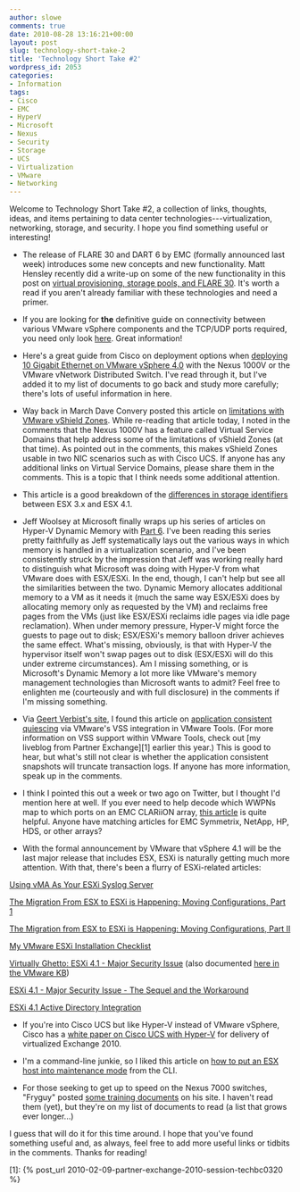 ```yaml
---
author: slowe
comments: true
date: 2010-08-28 13:16:21+00:00
layout: post
slug: technology-short-take-2
title: 'Technology Short Take #2'
wordpress_id: 2053
categories:
- Information
tags:
- Cisco
- EMC
- HyperV
- Microsoft
- Nexus
- Security
- Storage
- UCS
- Virtualization
- VMware
- Networking
---
```


Welcome to Technology Short Take #2, a collection of links, thoughts, ideas, and items pertaining to data center technologies---virtualization, networking, storage, and security. I hope you find something useful or interesting!

* The release of FLARE 30 and DART 6 by EMC (formally announced last week) introduces some new concepts and new functionality. Matt Hensley recently did a write-up on some of the new functionality in this post on [virtual provisioning, storage pools, and FLARE 30](http://matthensley.wordpress.com/2010/08/23/virtual-provisioning-storage-pools-and-flare-30/). It's worth a read if you aren't already familiar with these technologies and need a primer.

* If you are looking for **the** definitive guide on connectivity between various VMware vSphere components and the TCP/UDP ports required, you need only look [here](http://www.vreference.com/2010/08/03/latest-firewall-diagram/). Great information!

* Here's a great guide from Cisco on deployment options when [deploying 10 Gigabit Ethernet on VMware vSphere 4.0](http://www.cisco.com/en/US/prod/collateral/switches/ps9441/ps9902/white_paper_c07-607716.html) with the Nexus 1000V or the VMware vNetwork Distributed Switch. I've read through it, but I've added it to my list of documents to go back and study more carefully; there's lots of useful information in here.

* Way back in March Dave Convery posted this article on [limitations with VMware vShield Zones](http://www.dailyhypervisor.com/2010/03/12/vshield-zones-some-serious-gotchas/). While re-reading that article today, I noted in the comments that the Nexus 1000V has a feature called Virtual Service Domains that help address some of the limitations of vShield Zones (at that time). As pointed out in the comments, this makes vShield Zones usable in two NIC scenarios such as with Cisco UCS. If anyone has any additional links on Virtual Service Domains, please share them in the comments. This is a topic that I think needs some additional attention.

* This article is a good breakdown of the [differences in storage identifiers](http://geeksilver.wordpress.com/2010/08/09/vmware-vsphere-4-1-vs-esx-3-x-storage-identifier-understanding/) between ESX 3.x and ESX 4.1.

* Jeff Woolsey at Microsoft finally wraps up his series of articles on Hyper-V Dynamic Memory with [Part 6](http://blogs.technet.com/b/virtualization/archive/2010/07/12/dynamic-memory-coming-to-hyper-v-part-6.aspx). I've been reading this series pretty faithfully as Jeff systematically lays out the various ways in which memory is handled in a virtualization scenario, and I've been consistently struck by the impression that Jeff was working really hard to distinguish what Microsoft was doing with Hyper-V from what VMware does with ESX/ESXi. In the end, though, I can't help but see all the similarities between the two. Dynamic Memory allocates additional memory to a VM as it needs it (much the same way ESX/ESXi does by allocating memory only as requested by the VM) and reclaims free pages from the VMs (just like ESX/ESXi reclaims idle pages via idle page reclamation). When under memory pressure, Hyper-V might force the guests to page out to disk; ESX/ESXi's memory balloon driver achieves the same effect. What's missing, obviously, is that with Hyper-V the hypervisor itself won't swap pages out to disk (ESX/ESXi will do this under extreme circumstances). Am I missing something, or is Microsoft's Dynamic Memory a lot more like VMware's memory management technologies than Microsoft wants to admit? Feel free to enlighten me (courteously and with full disclosure) in the comments if I'm missing something.

* Via [Geert Verbist's site](http://virtual.bist.be/?p=175), I found this article on [application consistent quiescing](http://vknowledge.wordpress.com/2010/08/18/application-consistent-quiescing-and-vdr/) via VMware's VSS integration in VMware Tools. (For more information on VSS support within VMware Tools, check out [my liveblog from Partner Exchange][1] earlier this year.) This is good to hear, but what's still not clear is whether the application consistent snapshots will truncate transaction logs. If anyone has more information, speak up in the comments.

* I think I pointed this out a week or two ago on Twitter, but I thought I'd mention here at well. If you ever need to help decode which WWPNs map to which ports on an EMC CLARiiON array, [this article](http://clariionblogs.blogspot.com/2007/11/storage-processor-ports-wwns.html) is quite helpful. Anyone have matching articles for EMC Symmetrix, NetApp, HP, HDS, or other arrays?

* With the formal announcement by VMware that vSphere 4.1 will be the last major release that includes ESX, ESXi is naturally getting much more attention. With that, there's been a flurry of ESXi-related articles:  

[Using vMA As Your ESXi Syslog Server](http://www.simonlong.co.uk/blog/2010/05/28/using-vma-as-your-esxi-syslog-server/)  

[The Migration From ESX to ESXi is Happening: Moving Configurations, Part 1](http://www.kendrickcoleman.com/index.php?/Tech-Blog/the-migration-from-esx-to-esxi-is-happening-moving-configurations.html)  

[The Migration from ESX to ESXi is Happening: Moving Configurations, Part II](http://www.kendrickcoleman.com/index.php?/Tech-Blog/the-migration-from-esx-to-esxi-is-happening-moving-configurations-part-ii.html)  

[My VMware ESXi Installation Checklist](http://kuparinen.org/martti/comp/vmware/esxichecklist.html)  

[Virtually Ghetto: ESXi 4.1 - Major Security Issue](http://www.virtuallyghetto.com/2010/07/esxi-41-major-security-issue.html) (also documented [here in the VMware KB](http://kb.vmware.com/selfservice/microsites/search.do?language=en_US&cmd=displayKC&externalId=1024500))  

[ESXi 4.1 - Major Security Issue - The Sequel and the Workaround](http://deinoscloud.wordpress.com/2010/07/18/esxi-4-1-major-security-issue-the-sequel-and-the-workaround/)  

[ESXi 4.1 Active Directory Integration](http://technodrone.blogspot.com/2010/07/esxi-41-active-directory-integration.html)

* If you're into Cisco UCS but like Hyper-V instead of VMware vSphere, Cisco has a [white paper on Cisco UCS with Hyper-V](http://www.cisco.com/en/US/docs/solutions/Enterprise/Data_Center/App_Networking/hypervexchange.html#wp274268) for delivery of virtualized Exchange 2010.

* I'm a command-line junkie, so I liked this article on [how to put an ESX host into maintenance mode](http://www.technicaljourney.com/2010/05/place-an-esx-host-into-maintenance-mode-using-the-command-line/) from the CLI.

* For those seeking to get up to speed on the Nexus 7000 switches, "Fryguy" posted [some training documents](http://fryguypa.wordpress.com/2010/07/05/nexus-7000-training-documentation/) on his site. I haven't read them (yet), but they're on my list of documents to read (a list that grows ever longer...)

I guess that will do it for this time around. I hope that you've found something useful and, as always, feel free to add more useful links or tidbits in the comments. Thanks for reading!

[1]: {% post_url 2010-02-09-partner-exchange-2010-session-techbc0320 %}
